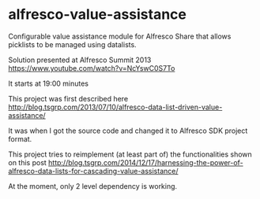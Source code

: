 alfresco-value-assistance
=========================

Configurable value assistance module for Alfresco Share that allows picklists to be managed using datalists.

Solution presented at Alfresco Summit 2013
https://www.youtube.com/watch?v=NcYswC0S7To

It starts at 19:00 minutes

This project was first described here http://blog.tsgrp.com/2013/07/10/alfresco-data-list-driven-value-assistance/

It was when I got the source code and changed it to Alfresco SDK project format.

This project tries to reimplement (at least part of) the functionalities shown on this post http://blog.tsgrp.com/2014/12/17/harnessing-the-power-of-alfresco-data-lists-for-cascading-value-assistance/

At the moment, only 2 level dependency is working.